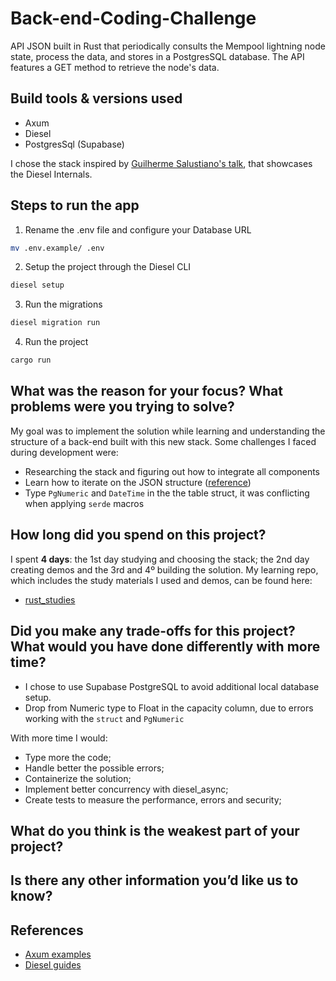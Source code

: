 # Back-end-Coding-Challenge
API JSON built in Rust that periodically consults the Mempool lightning node state, process the data, and stores in a PostgresSQL database. The API features a GET method to retrieve the node's data.

## Build tools & versions used
- Axum 
- Diesel 
- PostgresSql (Supabase)

I chose the stack inspired by [Guilherme Salustiano's talk](https://youtu.be/v0axYVJX_hI), that showcases the Diesel Internals. 

## Steps to run the app

1. Rename the .env file and configure your Database URL

```bash
mv .env.example/ .env
```

2. Setup the project through the Diesel CLI 

```bash
diesel setup
```

3. Run the migrations

```bash
diesel migration run 
```

4. Run the project

```bash
cargo run 
```

## What was the reason for your focus? What problems were you trying to solve?
My goal was to implement the solution while learning and understanding the structure of a back-end built with this new stack. 
Some challenges I faced during development were:
- Researching the stack and figuring out how to integrate all components
- Learn how to iterate on the JSON structure ([reference](https://ectobit.com/blog/parsing-json-in-rust/))
- Type `PgNumeric` and `DateTime` in the the table struct, it was conflicting when applying `serde` macros

## How long did you spend on this project?
I spent **4 days**: the 1st day studying and choosing the stack; the 2nd day creating demos and the 3rd and 4º building the solution. My learning repo, which includes the study materials I used and demos, can be found here:
- [rust_studies](https://github.com/PedroCo3lho/rust_studies/tree/main)

## Did you make any trade-offs for this project? What would you have done differently with more time?
- I chose to use Supabase PostgreSQL to avoid additional local database setup. 
- Drop from Numeric type to Float in the capacity column, due to errors working with the `struct` and `PgNumeric`

With more time I would:
- Type more the code;
- Handle better the possible errors;
- Containerize the solution; 
- Implement better concurrency with diesel_async;
- Create tests to measure the performance, errors and security;

## What do you think is the weakest part of your project?

## Is there any other information you’d like us to know?

## References
- [Axum examples](https://github.com/tokio-rs/axum/tree/main/examples)
- [Diesel guides](https://diesel.rs/guides/getting-started)
